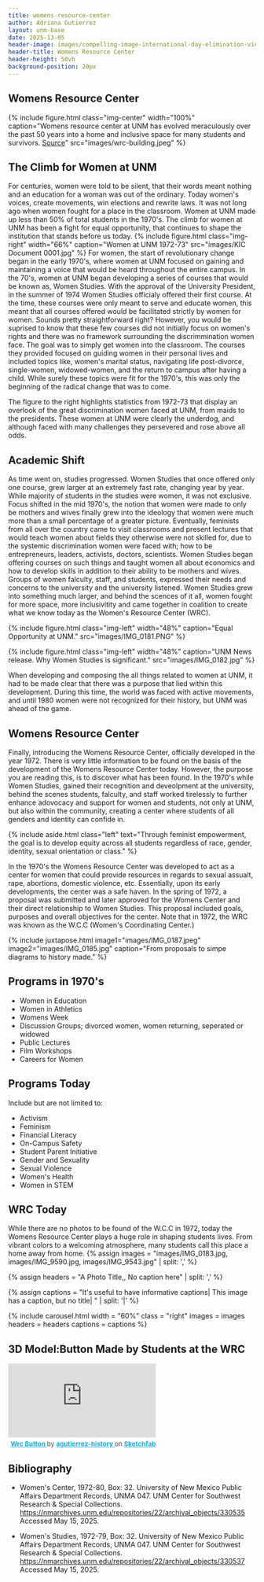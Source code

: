 ```yaml
---
title: womens-resource-center
author: Adriana Gutierrez
layout: unm-base
date: 2025-13-05
header-image: images/compelling-image-international-day-elimination-violence-against-women-ai-generated_1027151-263.avif
header-title: Womens Resource Center
header-height: 50vh
background-position: 20px
---
```

## Womens Resource Center
{% include figure.html class="img-center" width="100%" caption="Womens resource center at UNM has evolved meraculously over the past 50 years into a home and inclusive space for many students and survivors. [Source](https://rmoa.unm.edu/docviewer.php?docId=nmu1unma028.xml)" src="images/wrc-building.jpeg" %}
## The Climb for Women at UNM
For centuries, women were told to be silent, that their words meant nothing and an education for a woman was out of the ordinary. Today women's voices, create movements, win elections and rewrite laws. It was not long ago when women fought for a place in the classroom. Women at UNM made up less than 50% of total students in the 1970's. The climb for women at UNM has been a fight for equal opportunity, that continues to shape the institution that stands before us today. 
{% include figure.html
  class="img-right"
  width="66%"
  caption="Women at UNM 1972-73"
  src="images/KIC Document 0001.jpg"
%}
For women, the start of revolutionary change began in the early 1970's, where women at UNM focused on gaining and maintaining a voice that would be heard throughout the entire campus. In the 70's, women at UNM began developing a series of courses that would be known as, Women Studies. With the approval of the University President, in the summer of 1974 Women Studies officialy offered their first course. At the time, these courses were only meant to serve and educate women, this meant that all courses offered would be facilitated strictly by women for women. Sounds pretty straightforward right? However, you would be suprised to know that these few courses did not initially focus on women's rights and there was no framework surrounding the discrimmination women face. The goal was to simply get women into the classroom. The courses they provided focused on guiding women in their personal lives and included topics like, women's marital status, navigating life post-divorce, single-women, widowed-women, and the return to campus after having a child. While surely these topics were fit for the 1970's, this was only the beginning of the radical change that was to come. 

The figure to the right highlights statistics from 1972-73 that display an overlook of the great discrimination women faced at UNM, from maids to the presidents. These women at UNM were clearly the underdog, and although faced with many challenges they persevered and rose above all odds.

## Academic Shift 
As time went on, studies progressed. Women Studies that once offered only one course, grew larger at an extremely fast rate, changing year by year. While majority of students in the studies were women, it was not exclusive. Focus shifted in the mid 1970's, the notion that women were made to only be mothers and wives finally grew into the ideology that women were much more than a small percentage of a greater picture. Eventually, feminists from all over the country came to visit classrooms and present lectures that would teach women about fields they otherwise were not skilled for, due to the systemic discrimination women were faced with; how to be entrepreneurs, leaders, activists, doctors, scientists. Women Studies began offering courses on such things and taught women all about economics and how to develop skills in addition to their ability to be mothers and wives. Groups of women falculty, staff, and students, expressed their needs and concerns to the university and the university listened. Women Studies grew into something much larger, and behind the scences of it all, women fought for more space, more inclusivitity and came together in coalition to create what we know today as the Women's Resource Center (WRC). 

{% include figure.html
class="img-left"
width="48%"
caption="Equal Opportunity at UNM."
src="images/IMG_0181.PNG"
%}

{% include figure.html
class="img-left"
width="48%"
caption="UNM News release. Why Women Studies is significant."
src="images/IMG_0182.jpg"
%}

When developing and composing the all things related to women at UNM, it had to be made clear that there was a purpose that lied within this development. During this time, the world was faced with active movements, and until 1980 women were not recognized for their history, but UNM was ahead of the game.


## Womens Resource Center
Finally, introducing the Womens Resource Center, officially developed in the year 1972. There is very little information to be found on the basis of the development of the Womens Resource Center today. However, the purpose you are reading this, is to discover what has been found. In the 1970's while Women Studies, gained their recognition and deveolpment at the university, behind the scenes students, falculty, and staff worked tirelessly to further enhance adovocacy and support for women and students, not only at UNM, but also within the community, creating a center where students of all genders and identity can confide in. 

{% include aside.html class="left" text="Through feminist empowerment, the goal is to develop equity across all students regardless of race, gender, identity, sexual orientation or class." %}

In the 1970's the Womens Resource Center was developed to act as a center for women that could provide resources in regards to sexual assualt, rape, abortions, domestic violence, etc. Essentially, upon its early developments, the center was a safe haven. In the spring of 1972, a proposal was submitted and later approved for the Womens Center and their direct relationship to Women Studies. This proposal included goals, purposes and overall objectives for the center. Note that in 1972, the WRC was known as the W.C.C (Women's Coordinating Center.)


{% include juxtapose.html
image1="images/IMG_0187.jpeg"
image2="images/IMG_0185.jpg"
caption="From proposals to simpe diagrams to history made."
%}
## Programs in 1970's
- Women in Education
- Women in Athletics
- Womens Week
- Discussion Groups; divorced women, women returning, seperated or widowed
- Public Lectures
- Film Workshops
- Careers for Women
## Programs Today
Include but are not limited to:
- Activism
- Feminism
- Financial Literacy
- On-Campus Safety
- Student Parent Initiative
- Gender and Sexuality
- Sexual Violence
- Women's Health
- Women in STEM

## WRC Today
While there are no photos to be found of the W.C.C in 1972, today the Womens Resource Center plays a huge role in shaping students lives. From vibrant colors to a welcoming atmosphere, many students call this place a home away from home.
{% 
assign images = 
"images/IMG_0183.jpg,
images/IMG_9590.jpg,
images/IMG_9543.jpg" | split: ','
%}

{% 
assign headers = 
"A Photo Title,,
No caption here" | split: ','
%}

{%
assign captions = 
"It's useful to have informative captions|
This image has a caption, but no title|
" | split: '|'
%}

{% include carousel.html
width = "60%"
class = "right"
images = images
headers = headers
captions = captions 
%}

## 3D Model:Button Made by Students at the WRC

<div class="sketchfab-embed-wrapper"> <iframe title="Wrc Button" frameborder="0" allowfullscreen mozallowfullscreen="true" webkitallowfullscreen="true" allow="autoplay; fullscreen; xr-spatial-tracking" xr-spatial-tracking execution-while-out-of-viewport execution-while-not-rendered web-share src="https://sketchfab.com/models/d106a2c4bfa545b9bad96341ccc8779f/embed"> </iframe> <p style="font-size: 13px; font-weight: normal; margin: 5px; color: #4A4A4A;"> <a href="https://sketchfab.com/3d-models/wrc-button-d106a2c4bfa545b9bad96341ccc8779f?utm_medium=embed&utm_campaign=share-popup&utm_content=d106a2c4bfa545b9bad96341ccc8779f" target="_blank" rel="nofollow" style="font-weight: bold; color: #1CAAD9;"> Wrc Button </a> by <a href="https://sketchfab.com/agutierrez-history?utm_medium=embed&utm_campaign=share-popup&utm_content=d106a2c4bfa545b9bad96341ccc8779f" target="_blank" rel="nofollow" style="font-weight: bold; color: #1CAAD9;"> agutierrez-history </a> on <a href="https://sketchfab.com?utm_medium=embed&utm_campaign=share-popup&utm_content=d106a2c4bfa545b9bad96341ccc8779f" target="_blank" rel="nofollow" style="font-weight: bold; color: #1CAAD9;">Sketchfab</a></p></div>





## Bibliography

- Women's Center, 1972-80, Box: 32. University of New Mexico Public Affairs Department Records, UNMA 047. UNM Center for Southwest Research & Special Collections. https://nmarchives.unm.edu/repositories/22/archival_objects/330535 Accessed May 15, 2025.

- Women's Studies, 1972-79, Box: 32. University of New Mexico Public Affairs Department Records, UNMA 047. UNM Center for Southwest Research & Special Collections. https://nmarchives.unm.edu/repositories/22/archival_objects/330537 Accessed May 15, 2025.


